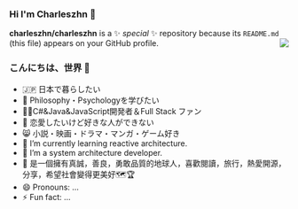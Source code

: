 ### Hi I'm Charleszhn 👋

<!--🚀🌍🌎🌏🗺🏆🎈🎆🎇🎥🎬📽📚📜📡🌟⛷📝📓📺是一個擁有真誠，善良，勇敢品質的地球人，喜歡閱讀，旅行，熱愛開源，分享，希望社會變得更美好🗺🏆 
- 🔭 I’m currently working on design life 
-->
**charleszhn/charleszhn** is a ✨ _special_ ✨ repository because its `README.md` (this file) appears on your GitHub profile.
<img align="right" src="https://github-readme-stats.vercel.app/api?username=charleszhn&show_icons=true&hide_title=true&hide_border=true&locale=ja&hide=contribs&icon_color=CE1D2D&text_color=718096&bg_color=00000000&line_height=45" />

### こんにちは、世界 👋

- 🇯🇵 日本で暮らしたい
- 🎨   Philosophy・Psychologyを学びたい
- 👨‍💻C#&Java&JavaScript開発者＆Full Stack ファン
- 🙍   恋愛したいけど好きな人ができない
- 😸  小説・映画・ドラマ・マンガ・ゲーム好き
- 🌱  I’m currently learning reactive architecture.
- 🖖  I’m a system architecture developer.
- 💬  是一個擁有真誠，善良，勇敢品質的地球人，喜歡閱讀，旅行，熱愛開源，分享，希望社會變得更美好🗺🏆
- 😄  Pronouns: ...
- ⚡  Fun fact: ...

